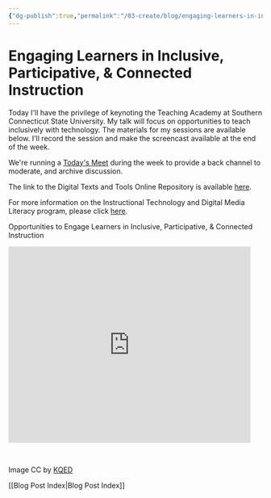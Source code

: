 ```yaml
---
{"dg-publish":true,"permalink":"/03-create/blog/engaging-learners-in-inclusive-participative-and-connected-instruction/","title":"Engaging Learners in Inclusive, Participative, & Connected Instruction","tags":["connected-learning","screen-captures","screencasting"]}
---
```


# Engaging Learners in Inclusive, Participative, & Connected Instruction

Today I'll have the privilege of keynoting the Teaching Academy at Southern Connecticut State University. My talk will focus on opportunities to teach inclusively with technology. The materials for my sessions are available below. I'll record the session and make the screencast available at the end of the week.

We're running a [Today's Meet](https://todaysmeet.com/SCSUTA2014) during the week to provide a back channel to moderate, and archive discussion.

The link to the Digital Texts and Tools Online Repository is available [here](https://sites.google.com/site/textsandtools/).

For more information on the Instructional Technology and Digital Media Literacy program, please click [here](http://www.newhaven.edu/4486/academic-programs/graduate-programs/instructional-technologies/).

Opportunities to Engage Learners in Inclusive, Participative, & Connected Instruction

<iframe src="https://docs.google.com/presentation/d/1eXPhDBfQwlx6fOh7FWU1Hr4DUeRMhzCz4mbQLdfpbtM/embed?start=false&amp;loop=false&amp;delayms=3000" width="480" height="389" frameborder="0" allowfullscreen="allowfullscreen"></iframe>

 

Image CC by [KQED](http://blogs.kqed.org/mindshift/2013/01/how-can-teachers-prepare-kids-for-a-connected-world/)

[[Blog Post Index\|Blog Post Index]]